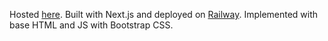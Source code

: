 Hosted [here](https://railway.app/project/d4ea3264-f690-4743-b344-3c6866fc4dc5). Built with Next.js and deployed on [Railway](railway.app). Implemented with base HTML and JS with Bootstrap CSS.
